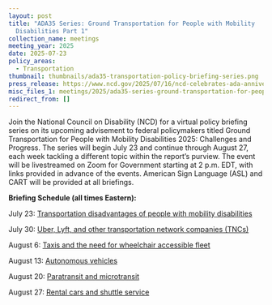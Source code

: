 ```yaml
---
layout: post
title: "ADA35 Series: Ground Transportation for People with Mobility
  Disabilities Part 1"
collection_name: meetings
meeting_year: 2025
date: 2025-07-23
policy_areas:
  - Transportation
thumbnail: thumbnails/ada35-transportation-policy-briefing-series.png
press_release: https://www.ncd.gov/2025/07/16/ncd-celebrates-ada-anniversary-with-policy-briefing-series/
misc_files_1: meetings/2025/ada35-series-ground-transportation-for-people-with-mobility-disabilities-part-1/ncd-20250723-policy-briefing-transportation.pptx
redirect_from: []
---
```

Join the National Council on Disability (NCD) for a virtual policy briefing series on its upcoming advisement to federal policymakers titled Ground Transportation for People with Mobility Disabilities 2025: Challenges and Progress. The series will begin July 23 and continue through August 27, each week tackling a different topic within the report’s purview. The event will be livestreamed on Zoom for Government starting at 2 p.m. EDT, with links provided in advance of the events. American Sign Language (ASL) and CART will be provided at all briefings.

**Briefing Schedule (all times Eastern):**


July 23: [Transportation disadvantages of people with mobility disabilities](<>)

July 30: [Uber, Lyft, and other transportation network companies (TNCs)](<>)

August 6: [Taxis and the need for wheelchair accessible fleet](<>)

August 13: [Autonomous vehicles](<>)

August 20: [Paratransit and microtransit](<>)

August 27: [Rental cars and shuttle service](<>)
